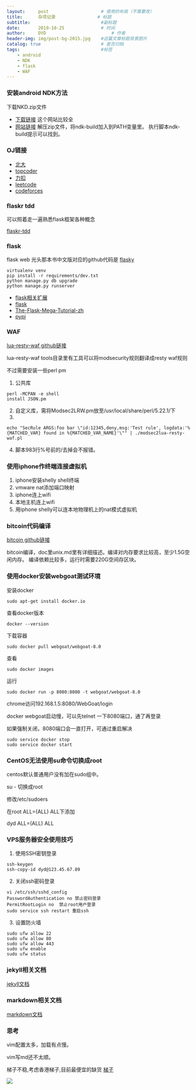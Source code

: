 ```yaml
---
layout:     post   				    # 使用的布局（不需要改）
title:      杂项记录                # 标题
subtitle:                           #副标题
date:       2019-10-25 				# 时间
author:     DYD 						# 作者
header-img: img/post-bg-2015.jpg 	#这篇文章标题背景图片
catalog: true 						# 是否归档
tags:								#标签
    - android
    - NDK
    - flask
    - WAF
---
```


### 安装android NDK方法
下载NKD.zip文件
* [下载链接](https://dl.google.com/android/repository/android-ndk-r15c-linux-x86_64.zip?utm_source=androiddevtools&utm_medium=website)
这个网站比较全
* [网站链接](https://www.androiddevtools.cn/)
解压zip文件，将ndk-build加入到PATH变量里。
执行脚本ndk-build提示可以找到。

### OJ链接
* [北大](www.openjudge.cn)
* [topcoder](https://www.topcoder.com/)
* [力扣](http://leetcode-cn.com/)
* [leetcode](https://leetcode.com/)
* [codeforces](https://codeforces.com/)

### flaskr tdd
可以照着走一遍熟悉flask框架各种概念

[flaskr-tdd](https://github.com/mjhea0/flaskr-tdd)

### flask
flask web 光头那本书中文版对应的github代码是
[flasky](https://github.com/miguelgrinberg/flasky-first-edition)

```shell
virtualenv venv
pip install -r requirements/dev.txt
python manage.py db upgrade
python manage.py runserver
```
* [flask相关扩展](https://palletsprojects.com/)
* [flask](https://palletsprojects.com/p/flask/)
* [The-Flask-Mega-Tutorial-zh](https://github.com/luhuisicnu/The-Flask-Mega-Tutorial-zh)
* [pypi](https://pypi.org/)

### WAF
[lua-resty-waf github链接](https://github.com/p0pr0ck5/lua-resty-waf)

lua-resty-waf tools目录里有工具可以将modsecurity规则翻译成resty waf规则

不过需要安装一些perl pm

1. 公共库
```shell
perl -MCPAN -e shell
install JSON.pm
```
2. 自定义库，需将Modsec2LRW.pm放至/usr/local/share/perl/5.22.1/下
3.
```shell
echo "SecRule ARGS:foo bar \"id:12345,deny,msg:'Test rule', logdata:'%{MATCHED_VAR} found in %{MATCHED_VAR_NAME}'\"" | ./modsec2lua-resty-waf.pl
```
4. 脚本983行%号前的/去掉会不报错。

### 使用iphone作终端连接虚拟机
1. iphone安装shelly shell终端
2. vmware nat添加端口映射
3. iphone连上wifi
4. 本地主机连上wifi
5. 用iphone shelly可以连本地物理机上的nat模式虚拟机

### bitcoin代码编译
[bitcoin github链接](https://github.com/bitcoin/bitcoin)

bitcoin编译，doc里unix.md里有详细描述。编译对内存要求比较高，至少1.5G空闲内存。
编译依赖比较多，运行时需要220G空间存区块。

### 使用docker安装webgoat测试环境

安装docker
```shell
sudo apt-get install docker.io
```

查看docker版本

```shell
docker --version
```

下载容器
```shell
sudo docker pull webgoat/webgoat-8.0
```

查看
```shell
sudo docker images
```

运行
```shell
sudo docker run -p 8080:8080 -t webgoat/webgoat-8.0
```

chrome访问192.168.1.5:8080/WebGoat/login

docker webgoat启动慢，可以先telnet 一下8080端口，通了再登录

如果强制关闭，8080端口会一直打开，可通过重启解决
```shell
sudo service docker stop
sudo service docker start
```

### CentOS无法使用su命令切换成root
centos默认普通用户没有加在sudo组中。

su - 切换成root

修改/etc/sudoers

在root ALL=(ALL) ALL下添加

dyd ALL=(ALL) ALL

### VPS服务器安全使用技巧
1. 使用SSH密钥登录
```shell
ssh-keygen
ssh-copy-id dyd@123.45.67.89
```

2. 关闭ssh密码登录
```shell
vi /etc/ssh/sshd_config
PasswordAuthentication no 禁止密码登录
PermitRootLogin no  禁止root用户登录
sudo service ssh restart 重启ssh
```

3. 设置防火墙
```shell
sudo ufw allow 22
sudo ufw allow 80
sudo ufw allow 443
sudo ufw enable
sudo ufw status
```

### jekyll相关文档
[jekyll文档](https://www.jekyll.com.cn/docs/structure/)

### markdown相关文档
[markdown文档](https://sspai.com/post/25137)

### 思考
vim配置太多，加载有点慢。

vim写md还不太顺。

梯子不稳,考虑香港梯子,目前最便宜的缺货 [梯子](https://www.dmit.io/cart.php?gid=1)

![](https://wxt.sinaimg.cn/thumb300/00804KuLgy1g8gazxpfehg305k05k17w.gif?tags=%5B%5D)
